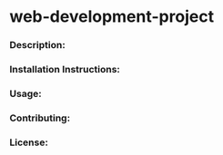 # web-development-project
### **Description:**
### **Installation Instructions:**
### **Usage:**
### **Contributing:**
### **License:**
